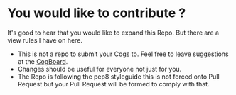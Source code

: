 # You would like to contribute ?
It's good to hear that you would like to expand this Repo.
But there are a view rules I have on here.

* This is not a repo to submit your Cogs to. Feel free to leave suggestions at the [CogBoard](https://github.com/Cog-Creators/Cog-Board/issues).
* Changes should be useful for everyone not just for you.
* The Repo is following the pep8 styleguide this is not forced onto Pull Request but your Pull Request will be formed to comply with that.
